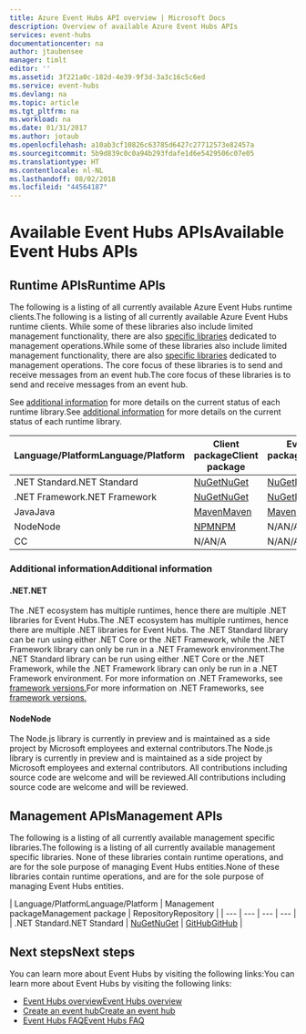 ```yaml
---
title: Azure Event Hubs API overview | Microsoft Docs
description: Overview of available Azure Event Hubs APIs
services: event-hubs
documentationcenter: na
author: jtaubensee
manager: timlt
editor: ''
ms.assetid: 3f221a0c-182d-4e39-9f3d-3a3c16c5c6ed
ms.service: event-hubs
ms.devlang: na
ms.topic: article
ms.tgt_pltfrm: na
ms.workload: na
ms.date: 01/31/2017
ms.author: jotaub
ms.openlocfilehash: a10ab3cf10826c63785d6427c27712573e82457a
ms.sourcegitcommit: 5b9d839c0c0a94b293fdafe1d6e5429506c07e05
ms.translationtype: HT
ms.contentlocale: nl-NL
ms.lasthandoff: 08/02/2018
ms.locfileid: "44564187"
---
```

# <a name="available-event-hubs-apis"></a><span data-ttu-id="deca1-103">Available Event Hubs APIs</span><span class="sxs-lookup"><span data-stu-id="deca1-103">Available Event Hubs APIs</span></span>

## <a name="runtime-apis"></a><span data-ttu-id="deca1-104">Runtime APIs</span><span class="sxs-lookup"><span data-stu-id="deca1-104">Runtime APIs</span></span>

<span data-ttu-id="deca1-105">The following is a listing of all currently available Azure Event Hubs runtime clients.</span><span class="sxs-lookup"><span data-stu-id="deca1-105">The following is a listing of all currently available Azure Event Hubs runtime clients.</span></span> <span data-ttu-id="deca1-106">While some of these libraries also include limited management functionality, there are also [specific libraries](#management-apis) dedicated to management operations.</span><span class="sxs-lookup"><span data-stu-id="deca1-106">While some of these libraries also include limited management functionality, there are also [specific libraries](#management-apis) dedicated to management operations.</span></span> <span data-ttu-id="deca1-107">The core focus of these libraries is to send and receive messages from an event hub.</span><span class="sxs-lookup"><span data-stu-id="deca1-107">The core focus of these libraries is to send and receive messages from an event hub.</span></span>

<span data-ttu-id="deca1-108">See [additional information](#additional-information) for more details on the current status of each runtime library.</span><span class="sxs-lookup"><span data-stu-id="deca1-108">See [additional information](#additional-information) for more details on the current status of each runtime library.</span></span>

| <span data-ttu-id="deca1-109">Language/Platform</span><span class="sxs-lookup"><span data-stu-id="deca1-109">Language/Platform</span></span> | <span data-ttu-id="deca1-110">Client package</span><span class="sxs-lookup"><span data-stu-id="deca1-110">Client package</span></span> | <span data-ttu-id="deca1-111">EventProcessorHost package</span><span class="sxs-lookup"><span data-stu-id="deca1-111">EventProcessorHost package</span></span> | <span data-ttu-id="deca1-112">Repository</span><span class="sxs-lookup"><span data-stu-id="deca1-112">Repository</span></span> |
| --- | --- | --- | --- |
| <span data-ttu-id="deca1-113">.NET Standard</span><span class="sxs-lookup"><span data-stu-id="deca1-113">.NET Standard</span></span> | [<span data-ttu-id="deca1-114">NuGet</span><span class="sxs-lookup"><span data-stu-id="deca1-114">NuGet</span></span>](https://www.nuget.org/packages/Microsoft.Azure.EventHubs/) | [<span data-ttu-id="deca1-115">NuGet</span><span class="sxs-lookup"><span data-stu-id="deca1-115">NuGet</span></span>](https://www.nuget.org/packages/Microsoft.Azure.EventHubs.Processor/) | [<span data-ttu-id="deca1-116">GitHub</span><span class="sxs-lookup"><span data-stu-id="deca1-116">GitHub</span></span>](https://github.com/azure/azure-event-hubs-dotnet) |
| <span data-ttu-id="deca1-117">.NET Framework</span><span class="sxs-lookup"><span data-stu-id="deca1-117">.NET Framework</span></span> | [<span data-ttu-id="deca1-118">NuGet</span><span class="sxs-lookup"><span data-stu-id="deca1-118">NuGet</span></span>](https://www.nuget.org/packages/WindowsAzure.ServiceBus/) | [<span data-ttu-id="deca1-119">NuGet</span><span class="sxs-lookup"><span data-stu-id="deca1-119">NuGet</span></span>](https://www.nuget.org/packages/Microsoft.Azure.ServiceBus.EventProcessorHost/) | <span data-ttu-id="deca1-120">N/A</span><span class="sxs-lookup"><span data-stu-id="deca1-120">N/A</span></span> |
| <span data-ttu-id="deca1-121">Java</span><span class="sxs-lookup"><span data-stu-id="deca1-121">Java</span></span> | [<span data-ttu-id="deca1-122">Maven</span><span class="sxs-lookup"><span data-stu-id="deca1-122">Maven</span></span>](https://search.maven.org/#search%7Cga%7C1%7Ca%3A%22azure-eventhubs%22) | [<span data-ttu-id="deca1-123">Maven</span><span class="sxs-lookup"><span data-stu-id="deca1-123">Maven</span></span>](https://search.maven.org/#search%7Cga%7C1%7Ca%3A%22azure-eventhubs-eph%22) | [<span data-ttu-id="deca1-124">GitHub</span><span class="sxs-lookup"><span data-stu-id="deca1-124">GitHub</span></span>](https://github.com/Azure/azure-event-hubs-java) |
| <span data-ttu-id="deca1-125">Node</span><span class="sxs-lookup"><span data-stu-id="deca1-125">Node</span></span> | [<span data-ttu-id="deca1-126">NPM</span><span class="sxs-lookup"><span data-stu-id="deca1-126">NPM</span></span>](https://www.npmjs.com/package/azure-event-hubs) | <span data-ttu-id="deca1-127">N/A</span><span class="sxs-lookup"><span data-stu-id="deca1-127">N/A</span></span> | [<span data-ttu-id="deca1-128">GitHub</span><span class="sxs-lookup"><span data-stu-id="deca1-128">GitHub</span></span>](https://github.com/Azure/azure-event-hubs-node) |
| <span data-ttu-id="deca1-129">C</span><span class="sxs-lookup"><span data-stu-id="deca1-129">C</span></span> | <span data-ttu-id="deca1-130">N/A</span><span class="sxs-lookup"><span data-stu-id="deca1-130">N/A</span></span> | <span data-ttu-id="deca1-131">N/A</span><span class="sxs-lookup"><span data-stu-id="deca1-131">N/A</span></span> | [<span data-ttu-id="deca1-132">GitHub</span><span class="sxs-lookup"><span data-stu-id="deca1-132">GitHub</span></span>](https://github.com/Azure/azure-event-hubs-c) |

### <a name="additional-information"></a><span data-ttu-id="deca1-133">Additional information</span><span class="sxs-lookup"><span data-stu-id="deca1-133">Additional information</span></span>

#### <a name="net"></a><span data-ttu-id="deca1-134">.NET</span><span class="sxs-lookup"><span data-stu-id="deca1-134">.NET</span></span>
<span data-ttu-id="deca1-135">The .NET ecosystem has multiple runtimes, hence there are multiple .NET libraries for Event Hubs.</span><span class="sxs-lookup"><span data-stu-id="deca1-135">The .NET ecosystem has multiple runtimes, hence there are multiple .NET libraries for Event Hubs.</span></span> <span data-ttu-id="deca1-136">The .NET Standard library can be run using either .NET Core or the .NET Framework, while the .NET Framework library can only be run in a .NET Framework environment.</span><span class="sxs-lookup"><span data-stu-id="deca1-136">The .NET Standard library can be run using either .NET Core or the .NET Framework, while the .NET Framework library can only be run in a .NET Framework environment.</span></span> <span data-ttu-id="deca1-137">For more information on .NET Frameworks, see [framework versions.](https://docs.microsoft.com/dotnet/articles/standard/frameworks#framework-versions)</span><span class="sxs-lookup"><span data-stu-id="deca1-137">For more information on .NET Frameworks, see [framework versions.](https://docs.microsoft.com/dotnet/articles/standard/frameworks#framework-versions)</span></span>

#### <a name="node"></a><span data-ttu-id="deca1-138">Node</span><span class="sxs-lookup"><span data-stu-id="deca1-138">Node</span></span>

<span data-ttu-id="deca1-139">The Node.js library is currently in preview and is maintained as a side project by Microsoft employees and external contributors.</span><span class="sxs-lookup"><span data-stu-id="deca1-139">The Node.js library is currently in preview and is maintained as a side project by Microsoft employees and external contributors.</span></span> <span data-ttu-id="deca1-140">All contributions including source code are welcome and will be reviewed.</span><span class="sxs-lookup"><span data-stu-id="deca1-140">All contributions including source code are welcome and will be reviewed.</span></span>

## <a name="management-apis"></a><span data-ttu-id="deca1-141">Management APIs</span><span class="sxs-lookup"><span data-stu-id="deca1-141">Management APIs</span></span>

<span data-ttu-id="deca1-142">The following is a listing of all currently available management specific libraries.</span><span class="sxs-lookup"><span data-stu-id="deca1-142">The following is a listing of all currently available management specific libraries.</span></span> <span data-ttu-id="deca1-143">None of these libraries contain runtime operations, and are for the sole purpose of managing Event Hubs entities.</span><span class="sxs-lookup"><span data-stu-id="deca1-143">None of these libraries contain runtime operations, and are for the sole purpose of managing Event Hubs entities.</span></span>

| <span data-ttu-id="deca1-144">Language/Platform</span><span class="sxs-lookup"><span data-stu-id="deca1-144">Language/Platform</span></span> | <span data-ttu-id="deca1-145">Management package</span><span class="sxs-lookup"><span data-stu-id="deca1-145">Management package</span></span> | <span data-ttu-id="deca1-146">Repository</span><span class="sxs-lookup"><span data-stu-id="deca1-146">Repository</span></span> |
| --- | --- | --- | --- |
| <span data-ttu-id="deca1-147">.NET Standard</span><span class="sxs-lookup"><span data-stu-id="deca1-147">.NET Standard</span></span> | [<span data-ttu-id="deca1-148">NuGet</span><span class="sxs-lookup"><span data-stu-id="deca1-148">NuGet</span></span>](https://www.nuget.org/packages/Microsoft.Azure.Management.EventHub) | [<span data-ttu-id="deca1-149">GitHub</span><span class="sxs-lookup"><span data-stu-id="deca1-149">GitHub</span></span>](https://github.com/Azure/azure-sdk-for-net/tree/AutoRest/src/ResourceManagement/EventHub) |

## <a name="next-steps"></a><span data-ttu-id="deca1-150">Next steps</span><span class="sxs-lookup"><span data-stu-id="deca1-150">Next steps</span></span>
<span data-ttu-id="deca1-151">You can learn more about Event Hubs by visiting the following links:</span><span class="sxs-lookup"><span data-stu-id="deca1-151">You can learn more about Event Hubs by visiting the following links:</span></span>

* [<span data-ttu-id="deca1-152">Event Hubs overview</span><span class="sxs-lookup"><span data-stu-id="deca1-152">Event Hubs overview</span></span>](event-hubs-what-is-event-hubs.md)
* [<span data-ttu-id="deca1-153">Create an event hub</span><span class="sxs-lookup"><span data-stu-id="deca1-153">Create an event hub</span></span>](event-hubs-create.md)
* [<span data-ttu-id="deca1-154">Event Hubs FAQ</span><span class="sxs-lookup"><span data-stu-id="deca1-154">Event Hubs FAQ</span></span>](event-hubs-faq.md)